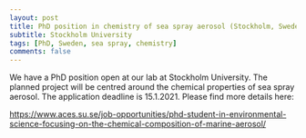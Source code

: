 ```yaml
---
layout: post
title: PhD position in chemistry of sea spray aerosol (Stockholm, Sweden)
subtitle: Stockholm University
tags: [PhD, Sweden, sea spray, chemistry]
comments: false
---
```

We have a PhD position open at our lab at Stockholm University. The planned project will be centred around the chemical properties of sea spray aerosol. The application deadline is 15.1.2021. Please find more details here:

https://www.aces.su.se/job-opportunities/phd-student-in-environmental-science-focusing-on-the-chemical-composition-of-marine-aerosol/
